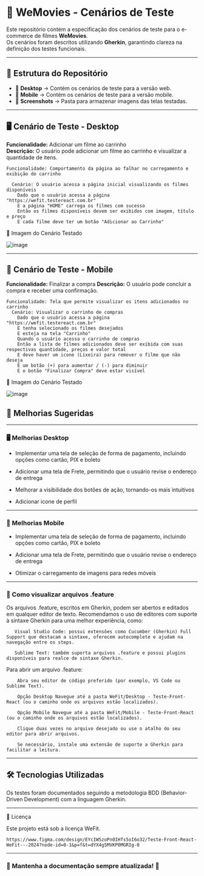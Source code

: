

# 🛒 WeMovies - Cenários de Teste

Este repositório contém a especificação dos cenários de teste para o e-commerce de filmes **WeMovies**.  
Os cenários foram descritos utilizando **Gherkin**, garantindo clareza na definição dos testes funcionais.

---

## 📌 Estrutura do Repositório

- 📂 **Desktop** → Contém os cenários de teste para a versão web.  
- 📂 **Mobile** → Contém os cenários de teste para a versão mobile.  
- 📸 **Screenshots** → Pasta para armazenar imagens das telas testadas.

---

## 🖥️ Cenário de Teste - Desktop

**Funcionalidade:** Adicionar um filme ao carrinho  
**Descrição:** O usuário pode adicionar um filme ao carrinho e visualizar a quantidade de itens.

```gherkin
Funcionalidade: Comportamento da página ao falhar no carregamento e exibição do carrinho

  Cenário: O usuário acessa a página inicial visualizando os filmes disponíveis
    Dado que o usuário acessa a página "https://wefit.testereact.com.br"
    E a página "HOME" carrega os filmes com sucesso
    Então os filmes disponíveis devem ser exibidos com imagem, título e preço
    E cada filme deve ter um botão "Adicionar ao Carrinho"
```

📸 Imagem do Cenário Testado

![image](https://github.com/user-attachments/assets/9a2bb200-3e2c-4da8-b1cc-6a0a4940a438)

---

## 📱 Cenário de Teste - Mobile

**Funcionalidade:** Finalizar a compra
**Descrição:** O usuário pode concluir a compra e receber uma confirmação.

```gherkin
Funcionalidade: Tela que permite visualizar os itens adicionados no carrinho
  Cenário: Visualizar o carrinho de compras
    Dado que o usuário acessa a página "https://wefit.testereact.com.br"
    E tenha selecionado os filmes desejados
    E esteja na tela "Carrinho"
    Quando o usuário acessa o carrinho de compras
    Então a lista de filmes adicionados deve ser exibida com suas respectivas quantidade, preços e valor total
    E deve haver um icone (Lixeira) para remover o filme que não deseja
    E um botão (+) para aumentar / (-) para diminuir 
    E o botão "Finalizar Compra" deve estar visível
```

📸 Imagem do Cenário Testado

![image](https://github.com/user-attachments/assets/0aa7abf4-07cb-4466-b969-bd5ee378b687)



## 🚀 Melhorias Sugeridas

---

### 🖥️ Melhorias Desktop

- Implementar uma tela de seleção de forma de pagamento, incluindo opções como cartão, PIX e boleto

- Adicionar uma tela de Frete, permitindo que o usuário revise o endereço de entrega

- Melhorar a visibilidade dos botões de ação, tornando-os mais intuitivos

- Adicionar icone de perfil

---

### 📱 Melhorias Mobile

- Implementar uma tela de seleção de forma de pagamento, incluindo opções como cartão, PIX e boleto

- Adicionar uma tela de Frete, permitindo que o usuário revise o endereço de entrega

- Otimizar o carregamento de imagens para redes móveis

---

### 📄 Como visualizar arquivos .feature

Os arquivos .feature, escritos em Gherkin, podem ser abertos e editados em qualquer editor de texto. Recomendamos o uso de editores com suporte à sintaxe Gherkin para uma melhor experiência, como:

 ```
    Visual Studio Code: possui extensões como Cucumber (Gherkin) Full Support que destacam a sintaxe, oferecem autocomplete e ajudam na navegação entre os steps.

    Sublime Text: também suporta arquivos .feature e possui plugins disponíveis para realce de sintaxe Gherkin.
```

Para abrir um arquivo .feature:

```
    Abra seu editor de código preferido (por exemplo, VS Code ou Sublime Text).

    Opção Desktop Navegue até a pasta WeFit/Desktop - Teste-Front-React (ou o caminho onde os arquivos estão localizados).
    
    Opção Mobile Navegue até a pasta WeFit/Mobile - Teste-Front-React (ou o caminho onde os arquivos estão localizados).

    Clique duas vezes no arquivo desejado ou use o atalho do seu editor para abrir arquivos.

    Se necessário, instale uma extensão de suporte a Gherkin para facilitar a leitura.
```

---

## 🛠️ Tecnologias Utilizadas

Os testes foram documentados seguindo a metodologia BDD (Behavior-Driven Development) com a linguagem Gherkin.

---
📜 Licença

Este projeto está sob a licença WeFit.

```Figma
https://www.figma.com/design/EYcIWSzoPn0IHfs5oI6o32/Teste-Front-React-WeFit---2024?node-id=0-1&p=f&t=dYX4gSMVKP0MGRIg-0
```
---

### 📌 Mantenha a documentação sempre atualizada! 🚀
